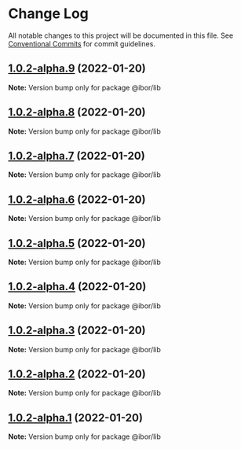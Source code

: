 # Change Log

All notable changes to this project will be documented in this file.
See [Conventional Commits](https://conventionalcommits.org) for commit guidelines.

## [1.0.2-alpha.9](https://github.com/borisov-ivan-2k1/LernaTest/compare/@ibor/lib@1.0.2-alpha.8...@ibor/lib@1.0.2-alpha.9) (2022-01-20)

**Note:** Version bump only for package @ibor/lib





## [1.0.2-alpha.8](https://github.com/borisov-ivan-2k1/LernaTest/compare/@ibor/lib@1.0.2-alpha.7...@ibor/lib@1.0.2-alpha.8) (2022-01-20)

**Note:** Version bump only for package @ibor/lib





## [1.0.2-alpha.7](https://github.com/borisov-ivan-2k1/LernaTest/compare/@ibor/lib@1.0.2-alpha.6...@ibor/lib@1.0.2-alpha.7) (2022-01-20)

**Note:** Version bump only for package @ibor/lib





## [1.0.2-alpha.6](https://github.com/borisov-ivan-2k1/LernaTest/compare/@ibor/lib@1.0.2-alpha.5...@ibor/lib@1.0.2-alpha.6) (2022-01-20)

**Note:** Version bump only for package @ibor/lib





## [1.0.2-alpha.5](https://github.com/borisov-ivan-2k1/LernaTest/compare/@ibor/lib@1.0.2-alpha.4...@ibor/lib@1.0.2-alpha.5) (2022-01-20)

**Note:** Version bump only for package @ibor/lib





## [1.0.2-alpha.4](https://github.com/borisov-ivan-2k1/LernaTest/compare/@ibor/lib@1.0.2-alpha.3...@ibor/lib@1.0.2-alpha.4) (2022-01-20)

**Note:** Version bump only for package @ibor/lib





## [1.0.2-alpha.3](https://github.com/borisov-ivan-2k1/LernaTest/compare/@ibor/lib@1.0.2-alpha.2...@ibor/lib@1.0.2-alpha.3) (2022-01-20)

**Note:** Version bump only for package @ibor/lib





## [1.0.2-alpha.2](https://github.com/borisov-ivan-2k1/LernaTest/compare/@ibor/lib@1.0.2-alpha.1...@ibor/lib@1.0.2-alpha.2) (2022-01-20)

**Note:** Version bump only for package @ibor/lib





## [1.0.2-alpha.1](https://github.com/borisov-ivan-2k1/LernaTest/compare/@ibor/lib@1.0.2-alpha.0...@ibor/lib@1.0.2-alpha.1) (2022-01-20)

**Note:** Version bump only for package @ibor/lib
